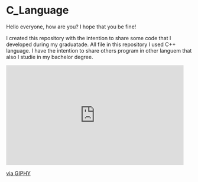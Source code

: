 # C_Language

Hello everyone, how are you? I hope that you be fine!

I created this repository with the intention to share some code that I developed during my graduatade.
All file in this repository I used C++ language. 
I have the intention to share others program in other languem that also I studie in my bachelor degree.

<iframe src="https://giphy.com/embed/jngv1bCUNMTTpsn3ZD" width="480" height="270" frameBorder="0" class="giphy-embed" allowFullScreen></iframe><p><a href="https://giphy.com/gifs/christmas-glee-rachel-berry-jngv1bCUNMTTpsn3ZD">via GIPHY</a></p>
